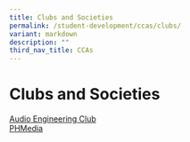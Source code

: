 ```yaml
---
title: Clubs and Societies
permalink: /student-development/ccas/clubs/
variant: markdown
description: ""
third_nav_title: CCAs
---
```

# Clubs and Societies 
[Audio Engineering Club](/cca/clubs-and-societies/audio-engineering/)<br>
[PHMedia](/cca/clubs-and-societies/phmedia/)<br>